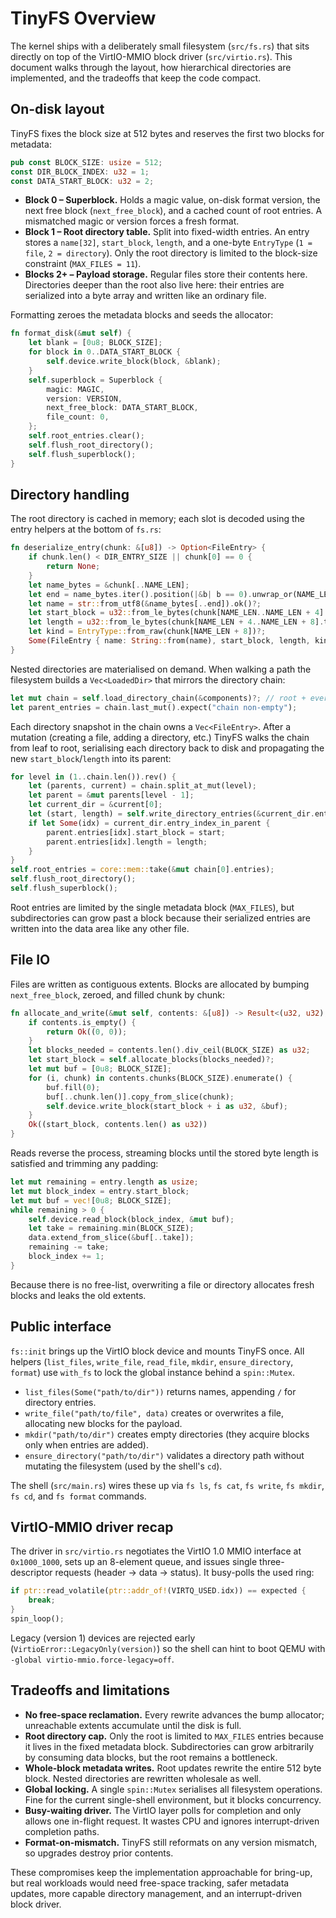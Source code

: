 # TinyFS Overview

The kernel ships with a deliberately small filesystem (`src/fs.rs`) that
sits directly on top of the VirtIO-MMIO block driver (`src/virtio.rs`).
This document walks through the layout, how hierarchical directories are
implemented, and the tradeoffs that keep the code compact.

## On-disk layout

TinyFS fixes the block size at 512 bytes and reserves the first two
blocks for metadata:

```rust
pub const BLOCK_SIZE: usize = 512;
const DIR_BLOCK_INDEX: u32 = 1;
const DATA_START_BLOCK: u32 = 2;
```

- **Block 0 – Superblock.** Holds a magic value, on-disk format version,
  the next free block (`next_free_block`), and a cached count of root
  entries. A mismatched magic or version forces a fresh format.
- **Block 1 – Root directory table.** Split into fixed-width entries. An
  entry stores a `name[32]`, `start_block`, `length`, and a one-byte
  `EntryType` (`1 = file`, `2 = directory`). Only the root directory is
  limited to the block-size constraint (`MAX_FILES = 11`).
- **Blocks 2+ – Payload storage.** Regular files store their contents
  here. Directories deeper than the root also live here: their entries
  are serialized into a byte array and written like an ordinary file.

Formatting zeroes the metadata blocks and seeds the allocator:

```rust
fn format_disk(&mut self) {
    let blank = [0u8; BLOCK_SIZE];
    for block in 0..DATA_START_BLOCK {
        self.device.write_block(block, &blank);
    }
    self.superblock = Superblock {
        magic: MAGIC,
        version: VERSION,
        next_free_block: DATA_START_BLOCK,
        file_count: 0,
    };
    self.root_entries.clear();
    self.flush_root_directory();
    self.flush_superblock();
}
```

## Directory handling

The root directory is cached in memory; each slot is decoded using the
entry helpers at the bottom of `fs.rs`:

```rust
fn deserialize_entry(chunk: &[u8]) -> Option<FileEntry> {
    if chunk.len() < DIR_ENTRY_SIZE || chunk[0] == 0 {
        return None;
    }
    let name_bytes = &chunk[..NAME_LEN];
    let end = name_bytes.iter().position(|&b| b == 0).unwrap_or(NAME_LEN);
    let name = str::from_utf8(&name_bytes[..end]).ok()?;
    let start_block = u32::from_le_bytes(chunk[NAME_LEN..NAME_LEN + 4].try_into().unwrap());
    let length = u32::from_le_bytes(chunk[NAME_LEN + 4..NAME_LEN + 8].try_into().unwrap());
    let kind = EntryType::from_raw(chunk[NAME_LEN + 8])?;
    Some(FileEntry { name: String::from(name), start_block, length, kind })
}
```

Nested directories are materialised on demand. When walking a path the
filesystem builds a `Vec<LoadedDir>` that mirrors the directory chain:

```rust
let mut chain = self.load_directory_chain(&components)?; // root + every directory
let parent_entries = chain.last_mut().expect("chain non-empty");
```

Each directory snapshot in the chain owns a `Vec<FileEntry>`. After a
mutation (creating a file, adding a directory, etc.) TinyFS walks the
chain from leaf to root, serialising each directory back to disk and
propagating the new `start_block`/`length` into its parent:

```rust
for level in (1..chain.len()).rev() {
    let (parents, current) = chain.split_at_mut(level);
    let parent = &mut parents[level - 1];
    let current_dir = &current[0];
    let (start, length) = self.write_directory_entries(&current_dir.entries)?;
    if let Some(idx) = current_dir.entry_index_in_parent {
        parent.entries[idx].start_block = start;
        parent.entries[idx].length = length;
    }
}
self.root_entries = core::mem::take(&mut chain[0].entries);
self.flush_root_directory();
self.flush_superblock();
```

Root entries are limited by the single metadata block (`MAX_FILES`), but
subdirectories can grow past a block because their serialized entries
are written into the data area like any other file.

## File IO

Files are written as contiguous extents. Blocks are allocated by bumping
`next_free_block`, zeroed, and filled chunk by chunk:

```rust
fn allocate_and_write(&mut self, contents: &[u8]) -> Result<(u32, u32), FsError> {
    if contents.is_empty() {
        return Ok((0, 0));
    }
    let blocks_needed = contents.len().div_ceil(BLOCK_SIZE) as u32;
    let start_block = self.allocate_blocks(blocks_needed)?;
    let mut buf = [0u8; BLOCK_SIZE];
    for (i, chunk) in contents.chunks(BLOCK_SIZE).enumerate() {
        buf.fill(0);
        buf[..chunk.len()].copy_from_slice(chunk);
        self.device.write_block(start_block + i as u32, &buf);
    }
    Ok((start_block, contents.len() as u32))
}
```

Reads reverse the process, streaming blocks until the stored byte length
is satisfied and trimming any padding:

```rust
let mut remaining = entry.length as usize;
let mut block_index = entry.start_block;
let mut buf = vec![0u8; BLOCK_SIZE];
while remaining > 0 {
    self.device.read_block(block_index, &mut buf);
    let take = remaining.min(BLOCK_SIZE);
    data.extend_from_slice(&buf[..take]);
    remaining -= take;
    block_index += 1;
}
```

Because there is no free-list, overwriting a file or directory allocates
fresh blocks and leaks the old extents.

## Public interface

`fs::init` brings up the VirtIO block device and mounts TinyFS once. All
helpers (`list_files`, `write_file`, `read_file`, `mkdir`, `ensure_directory`, `format`) use
`with_fs` to lock the global instance behind a `spin::Mutex`.

- `list_files(Some("path/to/dir"))` returns names, appending `/` for
  directory entries.
- `write_file("path/to/file", data)` creates or overwrites a file,
  allocating new blocks for the payload.
- `mkdir("path/to/dir")` creates empty directories (they acquire blocks
  only when entries are added).
- `ensure_directory("path/to/dir")` validates a directory path without
  mutating the filesystem (used by the shell's `cd`).

The shell (`src/main.rs`) wires these up via `fs ls`, `fs cat`, `fs
write`, `fs mkdir`, `fs cd`, and `fs format` commands.

## VirtIO-MMIO driver recap

The driver in `src/virtio.rs` negotiates the VirtIO 1.0 MMIO interface
at `0x1000_1000`, sets up an 8-element queue, and issues single
three-descriptor requests (header → data → status). It busy-polls the
used ring:

```rust
if ptr::read_volatile(ptr::addr_of!(VIRTQ_USED.idx)) == expected {
    break;
}
spin_loop();
```

Legacy (version 1) devices are rejected early
(`VirtioError::LegacyOnly(version)`) so the shell can hint to boot QEMU
with `-global virtio-mmio.force-legacy=off`.

## Tradeoffs and limitations

- **No free-space reclamation.** Every rewrite advances the bump
  allocator; unreachable extents accumulate until the disk is full.
- **Root directory cap.** Only the root is limited to `MAX_FILES`
  entries because it lives in the fixed metadata block. Subdirectories
  can grow arbitrarily by consuming data blocks, but the root remains a
  bottleneck.
- **Whole-block metadata writes.** Root updates rewrite the entire 512
  byte block. Nested directories are rewritten wholesale as well.
- **Global locking.** A single `spin::Mutex` serialises all filesystem
  operations. Fine for the current single-shell environment, but it
  blocks concurrency.
- **Busy-waiting driver.** The VirtIO layer polls for completion and only
  allows one in-flight request. It wastes CPU and ignores interrupt-driven
  completion paths.
- **Format-on-mismatch.** TinyFS still reformats on any version mismatch,
  so upgrades destroy prior contents.

These compromises keep the implementation approachable for bring-up, but
real workloads would need free-space tracking, safer metadata updates,
more capable directory management, and an interrupt-driven block driver.

